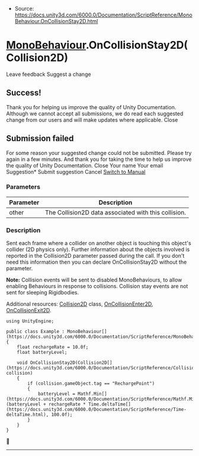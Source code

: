 * Source: https://docs.unity3d.com/6000.0/Documentation/ScriptReference/MonoBehaviour.OnCollisionStay2D.html

#  [MonoBehaviour](https://docs.unity3d.com/6000.0/Documentation/ScriptReference/MonoBehaviour.html).OnCollisionStay2D(Collision2D)
Leave feedback
Suggest a change
## Success!
Thank you for helping us improve the quality of Unity Documentation. Although we cannot accept all submissions, we do read each suggested change from our users and will make updates where applicable.
Close
## Submission failed
For some reason your suggested change could not be submitted. Please <a>try again</a> in a few minutes. And thank you for taking the time to help us improve the quality of Unity Documentation.
Close
Your name Your email Suggestion* Submit suggestion
Cancel
[Switch to Manual](https://docs.unity3d.com/6000.0/Documentation/Manual/class-MonoBehaviour.html "Go to MonoBehaviour Component in the Manual")
### Parameters
Parameter | Description  
---|---  
other | The Collision2D data associated with this collision.  
### Description
Sent each frame where a collider on another object is touching this object's collider (2D physics only).
Further information about the objects involved is reported in the Collision2D parameter passed during the call. If you don't need this information then you can declare OnCollisionStay2D without the parameter.  
  
**Note:** Collision events will be sent to disabled MonoBehaviours, to allow enabling Behaviours in response to collisions. Collision stay events are not sent for sleeping Rigidbodies.  
  
Additional resources: [Collision2D](https://docs.unity3d.com/6000.0/Documentation/ScriptReference/Collision2D.html) class, [OnCollisionEnter2D](https://docs.unity3d.com/6000.0/Documentation/ScriptReference/MonoBehaviour.OnCollisionEnter2D.html), [OnCollisionExit2D](https://docs.unity3d.com/6000.0/Documentation/ScriptReference/MonoBehaviour.OnCollisionExit2D.html).
```
using UnityEngine;  
  
public class Example : MonoBehaviour[](https://docs.unity3d.com/6000.0/Documentation/ScriptReference/MonoBehaviour.html)
{
    float rechargeRate = 10.0f;
    float batteryLevel;  
  
    void OnCollisionStay2D(Collision2D[](https://docs.unity3d.com/6000.0/Documentation/ScriptReference/Collision2D.html) collision)
    {
        if (collision.gameObject.tag == "RechargePoint")
        {
            batteryLevel = Mathf.Min[](https://docs.unity3d.com/6000.0/Documentation/ScriptReference/Mathf.Min.html)(batteryLevel + rechargeRate * Time.deltaTime[](https://docs.unity3d.com/6000.0/Documentation/ScriptReference/Time-deltaTime.html), 100.0f);
        }
    }
}

```

* * *
